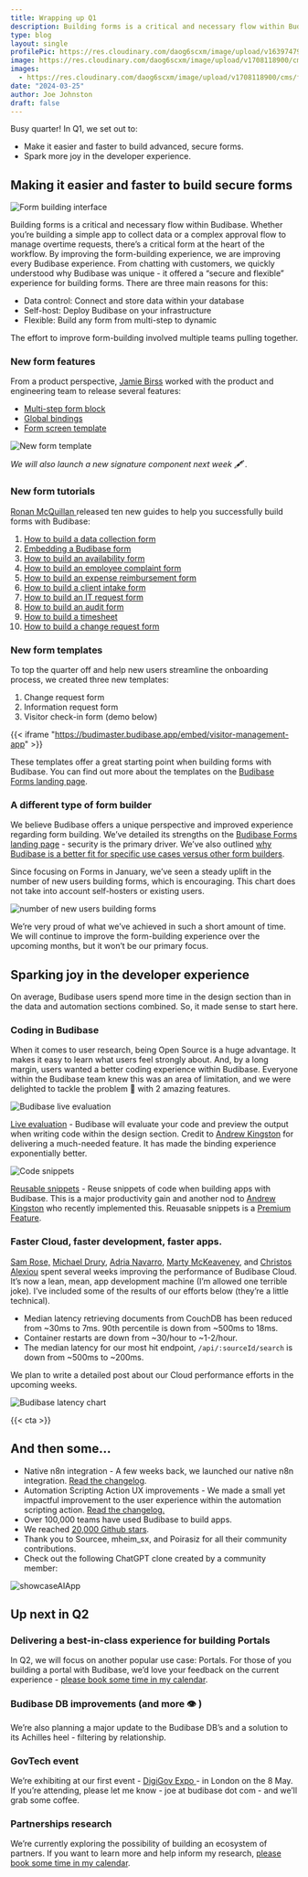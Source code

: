 ```yaml
---
title: Wrapping up Q1
description: Building forms is a critical and necessary flow within Budibase. Whether you’re building a simple app to collect data or a complex approval flow to manage overtime requests, there’s a critical form at the heart of the workflow. By improving the form-building experience, we are improving every Budibase experience.
type: blog
layout: single
profilePic: https://res.cloudinary.com/daog6scxm/image/upload/v1639747995/cms/joe_illustration_gray_bg_e97wdl.webp
image: https://res.cloudinary.com/daog6scxm/image/upload/v1708118900/cms/forms/formsHero5_uj9csq.png
images:
  - https://res.cloudinary.com/daog6scxm/image/upload/v1708118900/cms/forms/formsHero5_uj9csq.png
date: "2024-03-25"
author: Joe Johnston
draft: false
---
```


Busy quarter! In Q1, we set out to:

- Make it easier and faster to build advanced, secure forms.
- Spark more joy in the developer experience. 

## Making it easier and faster to build secure forms

![Form building interface](https://res.cloudinary.com/daog6scxm/image/upload/v1708118900/cms/forms/formsHero5_uj9csq.webp)

Building forms is a critical and necessary flow within Budibase. Whether you’re building a simple app to collect data or a complex approval flow to manage overtime requests, there’s a critical form at the heart of the workflow. By improving the form-building experience, we are improving every Budibase experience.
From chatting with customers, we quickly understood why Budibase was unique - it offered a “secure and flexible” experience for building forms. There are three main reasons for this:

- Data control: Connect and store data within your database
- Self-host: Deploy Budibase on your infrastructure
- Flexible: Build any form from multi-step to dynamic

The effort to improve form-building involved multiple teams pulling together. 

### New form features

From a product perspective, [Jamie Birss](https://github.com/jamie-budibase) worked with the product and engineering team to release several features:

- [Multi-step form block](https://docs.budibase.com/changelog/multi-step-form-block)
- [Global bindings](https://docs.budibase.com/changelog/introducing-global-bindings)
- [Form screen template](https://docs.budibase.com/changelog/new-screen-template-forms)

![New form template](https://res.cloudinary.com/daog6scxm/video/upload/v1709745251/product-marketing-images/formsScreenTemplate2_exoepi.gif)

*We will also launch a new signature component next week :fountain_pen: .*

### New form tutorials

[Ronan McQuillan ](https://github.com/RonanMCQ)released ten new guides to help you successfully build forms with Budibase:

1. [How to build a data collection form](https://budibase.com/blog/data/data-collection-form/)
2. [Embedding a Budibase form](https://budibase.com/blog/app-building/embed-form/)
3. [How to build an availability form](https://budibase.com/blog/tutorials/availability-form/)
4. [How to build an employee complaint form](https://budibase.com/blog/tutorials/employee-complaint-form/)
5. [How to build an expense reimbursement form](https://budibase.com/blog/tutorials/expense-reimbursement-form/)
6. [How to build a client intake form](https://budibase.com/blog/tutorials/client-intake-form/)
7. [How to build an IT request form](https://budibase.com/blog/tutorials/it-request-form/)
8. [How to build an audit form](https://budibase.com/blog/tutorials/audit-form/)
9. [How to build a timesheet](https://budibase.com/blog/tutorials/secure-timesheet/)
10. [How to build a change request form](https://budibase.com/blog/tutorials/change-request-form/)

### New form templates

To top the quarter off and help new users streamline the onboarding process, we created three new templates:

1. Change request form
2. Information request form
3. Visitor check-in form (demo below)

{{< iframe "https://budimaster.budibase.app/embed/visitor-management-app" >}}

These templates offer a great starting point when building forms with Budibase. You can find out more about the templates on the [Budibase Forms landing page](https://budibase.com/forms).

### A different type of form builder

We believe Budibase offers a unique perspective and improved experience regarding form building. We’ve detailed its strengths on the [Budibase Forms landing page](https://budibase.com/forms) - security is the primary driver. We’ve also outlined [why Budibase is a better fit for specific use cases versus other form builders](https://budibase.com/blog/alternatives/forms/).

Since focusing on Forms in January, we’ve seen a steady uplift in the number of new users building forms, which is encouraging. This chart does not take into account self-hosters or existing users.

![number of new users building forms](https://res.cloudinary.com/daog6scxm/image/upload/v1711375117/cms/2024/wrapping-up-q1/CleanShot_2024-03-11_at_15.56.58_2x_b7lsz5.png)

We’re very proud of what we’ve achieved in such a short amount of time. We will continue to improve the form-building experience over the upcoming months, but it won’t be our primary focus.  

## Sparking joy in the developer experience

On average, Budibase users spend more time in the design section than in the data and automation sections combined. So, it made sense to start here. 

### Coding in Budibase

When it comes to user research, being Open Source is a huge advantage. It makes it easy to learn what users feel strongly about. And, by a long margin, users wanted a better coding experience within Budibase. Everyone within the Budibase team knew this was an area of limitation, and we were delighted to tackle the problem :fist_oncoming: with 2 amazing features.

![Budibase live evaluation](https://res.cloudinary.com/daog6scxm/image/upload/v1710841909/product-marketing-images/Live%20Evaluation%20and%20Reusable%20Code%20Snippets/liveEval_working_xgb3kg.png)

[Live evaluation](https://budibase.com/blog/updates/2024/live-eval-reusable-code-snippets/) - Budibase will evaluate your code and preview the output when writing code within the design section. Credit to [Andrew Kingston](https://github.com/aptkingston) for delivering a much-needed feature. It has made the binding experience exponentially better. 



![Code snippets](https://res.cloudinary.com/daog6scxm/image/upload/v1710841757/product-marketing-images/Live%20Evaluation%20and%20Reusable%20Code%20Snippets/return_snippet_nbv8k9.png)

[Reusable snippets](https://budibase.com/blog/updates/2024/live-eval-reusable-code-snippets/) - Reuse snippets of code when building apps with Budibase.  This is a major productivity gain and another nod to [Andrew Kingston](https://github.com/aptkingston) who recently implemented this. Reuasable snippets is a [Premium Feature](https://budibase.com/pricing).

### Faster Cloud, faster development, faster apps.

[Sam Rose,](https://github.com/samwho) [Michael Drury](https://github.com/mike12345567), [Adria Navarro](https://github.com/adrinr), [Marty McKeaveney](https://github.com/shogunpurple), and [Christos Alexiou](https://github.com/calexiou) spent several weeks improving the performance of Budibase Cloud. It’s now a lean, mean, app development machine (I’m allowed one terrible joke). I’ve included some of the results of our efforts below (they’re a little technical).

- Median latency retrieving documents from CouchDB has been reduced from ~30ms to 7ms. 90th percentile is down from ~500ms to 18ms.
- Container restarts are down from ~30/hour to ~1-2/hour.
- The median latency for our most hit endpoint, `/api/:sourceId/search` is down from ~500ms to ~200ms.

We plan to write a detailed post about our Cloud performance efforts in the upcoming weeks.

 ![Budibase latency chart](https://res.cloudinary.com/daog6scxm/image/upload/v1711376188/cms/2024/wrapping-up-q1/2485afde-c933-4090-9ecf-a095f5b0e773_yrhbkg.png)



{{< cta >}}

## And then some…

- Native n8n integration - A few weeks back, we launched our native n8n integration. [Read the changelog](https://docs.budibase.com/changelog/new-n8n-integration).
- Automation Scripting Action UX improvements - We made a small yet impactful improvement to the user experience within the automation scripting action. [Read the changelog.](https://docs.budibase.com/changelog/ux-improvement-in-automation-scripting-action)
- Over 100,000 teams have used Budibase to build apps.
- We reached [20,000 Github stars](https://github.com/Budibase/budibase).
- Thank you to Sourcee, mheim_sx, and Poirasiz for all their community contributions.
- Check out the following ChatGPT clone created by a community member:

![showcaseAIApp](https://res.cloudinary.com/daog6scxm/image/upload/v1711376186/cms/2024/wrapping-up-q1/e26553e2-1485-4b8e-b12d-68e9047ebb04_lzti6h.png) 

## Up next in Q2

### Delivering a best-in-class experience for building Portals

In Q2, we will focus on another popular use case: Portals. For those of you building a portal with Budibase, we’d love your feedback on the current experience - [please book some time in my calendar](https://meetings-eu1.hubspot.com/joe-johnston/discovery).

### Budibase DB improvements (and more :eye: )

We’re also planning a major update to the Budibase DB’s and a solution to its Achilles heel - filtering by relationship.

### GovTech event

We’re exhibiting at our first event - [DigiGov Expo ](https://www.digital-government.co.uk/)- in London on the 8 May. If you’re attending, please let me know - joe at budibase dot com  - and we’ll grab some coffee.

### Partnerships research

We’re currently exploring the possibility of building an ecosystem of partners. If you want to learn more and help inform my research, [please book some time in my calendar](https://meetings-eu1.hubspot.com/joe-johnston/discovery).

 

